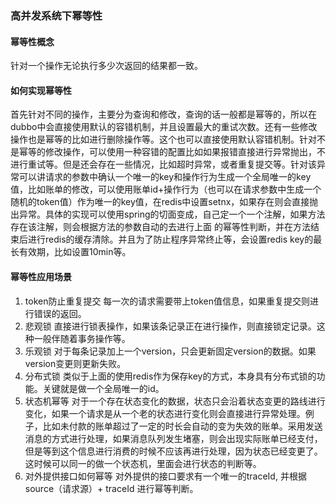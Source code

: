 ### 高并发系统下幂等性
#### 幂等性概念
针对一个操作无论执行多少次返回的结果都一致。

#### 如何实现幂等性
首先针对不同的操作，主要分为查询和修改，查询的话一般都是幂等的，所以在dubbo中会直接使用默认的容错机制，并且设置最大的重试次数。还有一些修改操作也是幂等的比如进行删除操作等。这个也可以直接使用默认容错机制。针对不是幂等的修改操作，可以使用一种容错的配置比如如果报错直接进行异常抛出，不进行重试等。但是还会存在一些情况，比如超时异常，或者重复提交等。针对该异常可以讲请求的参数中确认一个唯一的key和操作行为生成一个全局唯一的key值，比如账单的修改，可以使用账单id+操作行为（也可以在请求参数中生成一个随机的token值）作为唯一的key值，在redis中设置setnx，如果存在则会直接抛出异常。具体的实现可以使用spring的切面变成，自己定一个一个注解，如果方法存在该注解，则会根据方法的参数自动的去进行上面 的幂等性判断，并在方法结束后进行redis的缓存清除。并且为了防止程序异常终止等，会设置redis key的最长有效期，比如设置10min等。

#### 幂等性应用场景
1. token防止重复提交
每一次的请求需要带上token值信息，如果重复提交则进行错误的返回。
2. 悲观锁
直接进行锁表操作，如果该条记录正在进行操作，则直接锁定记录。这种一般伴随着事务操作等。
3. 乐观锁
对于每条记录加上一个version，只会更新固定version的数据。如果version变更则更新失败。
4. 分布式锁
类似于上面的使用redis作为保存key的方式，本身具有分布式锁的功能。关键就是做一个全局唯一的id。
5. 状态机幂等
对于一个存在状态变化的数据，状态只会沿着状态变更的路线进行变化，如果一个请求是从一个老的状态进行变化则会直接进行异常处理。例子，比如未付款的账单超过了一定的时长会自动的变为失效的账单。采用发送消息的方式进行处理，如果消息队列发生堵塞，则会出现实际账单已经支付，但是等到这个信息进行消费的时候不应该再进行处理，因为状态已经变更了。这时候可以同一的做一个状态机，里面会进行状态的判断等。
6. 对外提供接口如何幂等
对外提供的接口要求有一个唯一的traceId, 并根据source（请求源）+ traceId 进行幂等判断。
